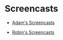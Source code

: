 # Screencasts

* [Adam's Screencasts](https://www.youtube.com/playlist?list=PLyLfZkguidRPxknJm2oBjQ0HE_rxVK22r)

* [Robin's Screencasts](https://www.youtube.com/playlist?list=PLae1he6d1WImFXtLgPt7MDAx6k6iP59EW)
